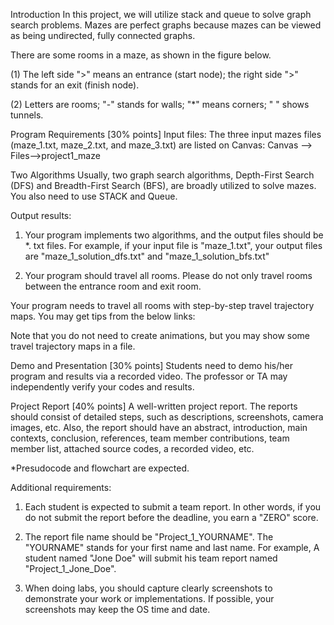 Introduction
In this project, we will utilize stack and queue to solve graph search problems. Mazes are perfect graphs because mazes can be viewed as being undirected, fully connected graphs.

There are some rooms in a maze, as shown in the figure below.



(1) The left side ">" means an entrance (start node); the right side ">" stands for an exit (finish node).

(2) Letters are rooms; "-" stands for walls; "*" means corners; " " shows tunnels.

 

Program Requirements [30% points]
Input files:
The three input mazes files (maze_1.txt, maze_2.txt, and maze_3.txt) are listed on Canvas: Canvas --> Files-->project1_maze 

 

Two Algorithms
Usually, two graph search algorithms, Depth-First Search (DFS) and Breadth-First Search (BFS), are broadly utilized to solve mazes. You also need to use STACK and Queue.

 

Output results:
1) Your program implements two algorithms, and the output files should be *. txt files. For example, if your input file is "maze_1.txt", your output files are "maze_1_solution_dfs.txt" and "maze_1_solution_bfs.txt"

2) Your program should travel all rooms. Please do not only travel rooms between the entrance room and exit room.

Your program needs to travel all rooms with step-by-step travel trajectory maps.
You may get tips from the below links:



Note that you do not need to create animations, but you may show some travel trajectory maps in a file.

 

Demo and Presentation  [30% points]
Students need to demo his/her program and results via a recorded video. The professor or TA may independently verify your codes and results.

 

Project Report [40% points]
A well-written project report. The reports should consist of detailed steps, such as descriptions, screenshots, camera images, etc. Also, the report should have an abstract, introduction, main contexts, conclusion, references, team member contributions, team member list, attached source codes, a recorded video, etc.  

*Presudocode and flowchart are expected.

 

Additional requirements:

1) Each student is expected to submit a team report. In other words, if you do not submit the report before the deadline, you earn a "ZERO" score.

2) The report file name should be "Project_1_YOURNAME". The "YOURNAME" stands for your first name and last name. For example, A student named "Jone Doe" will submit his team report named "Project_1_Jone_Doe".

4) When doing labs, you should capture clearly screenshots to demonstrate your work or implementations. If possible, your screenshots may keep the OS time and date.
